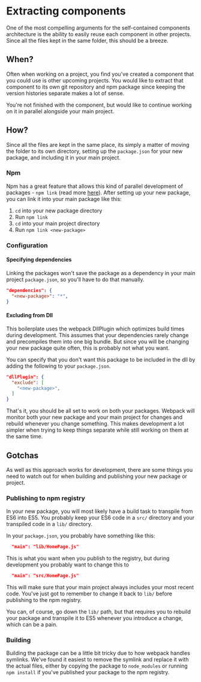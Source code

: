 # Extracting components

One of the most compelling arguments for the self-contained components
architecture is the ability to easily reuse each component in other projects.
Since all the files kept in the same folder, this should be a breeze.

## When?

Often when working on a project, you find you've created a component that you
could use is other upcoming projects. You would like to extract that
component to its own git repository and npm package since keeping the version
histories separate makes a lot of sense.

You're not finished with the component, but would like to continue working on it
in parallel alongside your main project.

## How?

Since all the files are kept in the same place, its simply a matter of moving
the folder to its own directory, setting up the `package.json` for your new
package, and including it in your main project.

### Npm

Npm has a great feature that allows this kind of parallel development of
packages - `npm link` (read more [here](https://docs.npmjs.com/cli/link)). After
setting up your new package, you can link it into your main package like this:

 1. `cd` into your new package directory
 2. Run `npm link`
 3. `cd` into your main project directory
 4. Run `npm link <new-package>`

### Configuration

#### Specifying dependencies

Linking the packages won't save the package as a dependency in your main project
`package.json`, so you'll have to do that manually.

```json
"dependencies": {
  "<new-package>": "*",
}
```

#### Excluding from Dll

This boilerplate uses the webpack DllPlugin which optimizes build times during
development. This assumes that your dependencies rarely change and precompiles
them into one big bundle. But since you will be changing your new package quite
often, this is probably not what you want.

You can specify that you don't want this package to be included in the dll by
adding the following to your `package.json`.

```json
"dllPlugin": {
  "exclude": [
    "<new-package>",
  ]
}
```

That's it, you should be all set to work on both your packages. Webpack will
monitor both your new package and your main project for changes and rebuild
whenever you change something. This makes development a lot simpler when trying
to keep things separate while still working on them at the same time.

## Gotchas

As well as this approach works for development, there are some things you need
to watch out for when building and publishing your new package or project.

### Publishing to npm registry

In your new package, you will most likely have a build task to transpile from
ES6 into ES5. You probably keep your ES6 code in a `src/` directory and your
transpiled code in a `lib/` directory.

In your `package.json`, you probably have something like this:

```json
  "main": "lib/HomePage.js"
```

This is what you want when you publish to the registry, but during development
you probably want to change this to

```json
  "main": "src/HomePage.js"
```

This will make sure that your main project always includes your most recent
code. You've just got to remember to change it back to `lib/` before publishing
to the npm registry.

You can, of course, go down the `lib/` path, but that requires you to
rebuild your package and transpile it to ES5 whenever you introduce a change,
which can be a pain.

### Building

Building the package can be a little bit tricky due to how webpack handles
symlinks. We've found it easiest to remove the symlink and replace it with the
actual files, either by copying the package to `node_modules` or running
`npm install` if you've published your package to the npm registry.
